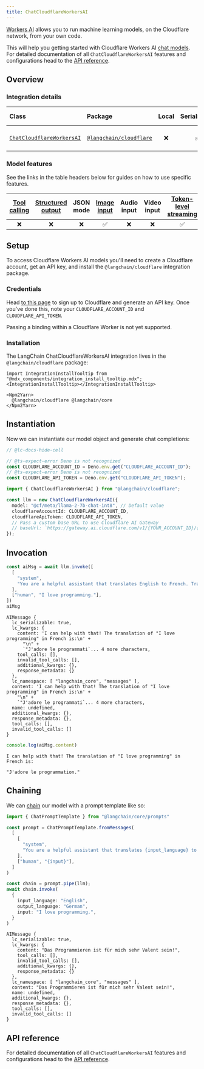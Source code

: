 ```yaml
---
title: ChatCloudflareWorkersAI
---
```


[Workers AI](https://developers.cloudflare.com/workers-ai/) allows you to run machine learning models, on the Cloudflare network, from your own code.

This will help you getting started with Cloudflare Workers AI [chat models](/oss/concepts/chat_models). For detailed documentation of all `ChatCloudflareWorkersAI` features and configurations head to the [API reference](https://api.js.langchain.com/classes/langchain_cloudflare.ChatCloudflareWorkersAI.html).

## Overview

### Integration details

| Class | Package | Local | Serializable | PY support | Package downloads | Package latest |
| :--- | :--- | :---: | :---: |  :---: | :---: | :---: |
| [`ChatCloudflareWorkersAI`](https://api.js.langchain.com/classes/langchain_cloudflare.ChatCloudflareWorkersAI.html) | [`@langchain/cloudflare`](https://npmjs.com/@langchain/cloudflare) | ❌ | ✅ | ❌ | ![NPM - Downloads](https://img.shields.io/npm/dm/@langchain/cloudflare?style=flat-square&label=%20&) | ![NPM - Version](https://img.shields.io/npm/v/@langchain/cloudflare?style=flat-square&label=%20&) |

### Model features

See the links in the table headers below for guides on how to use specific features.

| [Tool calling](/oss/how-to/tool_calling) | [Structured output](/oss/how-to/structured_output/) | JSON mode | [Image input](/oss/how-to/multimodal_inputs/) | Audio input | Video input | [Token-level streaming](/oss/how-to/chat_streaming/) | [Token usage](/oss/how-to/chat_token_usage_tracking/) | [Logprobs](/oss/how-to/logprobs/) |
| :---: | :---: | :---: | :---: |  :---: | :---: | :---: | :---: | :---: |
| ❌ | ❌ | ❌ | ✅ | ❌ | ❌ | ✅ | ❌ | ❌ |

## Setup

To access Cloudflare Workers AI models you'll need to create a Cloudflare account, get an API key, and install the `@langchain/cloudflare` integration package.

### Credentials

Head [to this page](https://developers.cloudflare.com/workers-ai/) to sign up to Cloudflare and generate an API key. Once you've done this, note your `CLOUDFLARE_ACCOUNT_ID` and `CLOUDFLARE_API_TOKEN`.

Passing a binding within a Cloudflare Worker is not yet supported.

### Installation

The LangChain ChatCloudflareWorkersAI integration lives in the `@langchain/cloudflare` package:

```{=mdx}
import IntegrationInstallTooltip from "@mdx_components/integration_install_tooltip.mdx";
<IntegrationInstallTooltip></IntegrationInstallTooltip>

<Npm2Yarn>
  @langchain/cloudflare @langchain/core
</Npm2Yarn>

```

## Instantiation

Now we can instantiate our model object and generate chat completions:

```typescript
// @lc-docs-hide-cell

// @ts-expect-error Deno is not recognized
const CLOUDFLARE_ACCOUNT_ID = Deno.env.get("CLOUDFLARE_ACCOUNT_ID");
// @ts-expect-error Deno is not recognized
const CLOUDFLARE_API_TOKEN = Deno.env.get("CLOUDFLARE_API_TOKEN");
```

```typescript
import { ChatCloudflareWorkersAI } from "@langchain/cloudflare";

const llm = new ChatCloudflareWorkersAI({
  model: "@cf/meta/llama-2-7b-chat-int8", // Default value
  cloudflareAccountId: CLOUDFLARE_ACCOUNT_ID,
  cloudflareApiToken: CLOUDFLARE_API_TOKEN,
  // Pass a custom base URL to use Cloudflare AI Gateway
  // baseUrl: `https://gateway.ai.cloudflare.com/v1/{YOUR_ACCOUNT_ID}/{GATEWAY_NAME}/workers-ai/`,
});
```

## Invocation

```typescript
const aiMsg = await llm.invoke([
  [
    "system",
    "You are a helpful assistant that translates English to French. Translate the user sentence.",
  ],
  ["human", "I love programming."],
])
aiMsg
```

```output
AIMessage {
  lc_serializable: true,
  lc_kwargs: {
    content: 'I can help with that! The translation of "I love programming" in French is:\n' +
      "\n" +
      `"J'adore le programmati`... 4 more characters,
    tool_calls: [],
    invalid_tool_calls: [],
    additional_kwargs: {},
    response_metadata: {}
  },
  lc_namespace: [ "langchain_core", "messages" ],
  content: 'I can help with that! The translation of "I love programming" in French is:\n' +
    "\n" +
    `"J'adore le programmati`... 4 more characters,
  name: undefined,
  additional_kwargs: {},
  response_metadata: {},
  tool_calls: [],
  invalid_tool_calls: []
}
```

```typescript
console.log(aiMsg.content)
```

```output
I can help with that! The translation of "I love programming" in French is:

"J'adore le programmation."
```

## Chaining

We can [chain](/oss/how-to/sequence/) our model with a prompt template like so:

```typescript
import { ChatPromptTemplate } from "@langchain/core/prompts"

const prompt = ChatPromptTemplate.fromMessages(
  [
    [
      "system",
      "You are a helpful assistant that translates {input_language} to {output_language}.",
    ],
    ["human", "{input}"],
  ]
)

const chain = prompt.pipe(llm);
await chain.invoke(
  {
    input_language: "English",
    output_language: "German",
    input: "I love programming.",
  }
)
```

```output
AIMessage {
  lc_serializable: true,
  lc_kwargs: {
    content: "Das Programmieren ist für mich sehr Valent sein!",
    tool_calls: [],
    invalid_tool_calls: [],
    additional_kwargs: {},
    response_metadata: {}
  },
  lc_namespace: [ "langchain_core", "messages" ],
  content: "Das Programmieren ist für mich sehr Valent sein!",
  name: undefined,
  additional_kwargs: {},
  response_metadata: {},
  tool_calls: [],
  invalid_tool_calls: []
}
```

## API reference

For detailed documentation of all `ChatCloudflareWorkersAI` features and configurations head to the [API reference](https://api.js.langchain.com/classes/langchain_cloudflare.ChatCloudflareWorkersAI.html).
